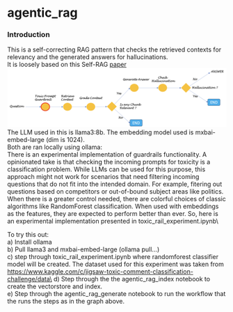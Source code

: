 # agentic_rag

### Introduction
This is a self-correcting RAG pattern that checks the retrieved contexts for relevancy and the generated answers for hallucinations.\
It is loosely based on this Self-RAG [paper](https://arxiv.org/abs/2310.11511)\
<img title="flow"  src="resource/flow.png">\
The LLM used in this is llama3:8b. The embedding model used is mxbai-embed-large (dim is 1024).\
Both are ran locally using ollama:\
There is an experimental implementation of guardrails functionality. A opinionated take is that checking the incoming prompts for toxicity is a classification problem. While LLMs can be used for this purpose, this approach might not work for scenarios that need filtering incoming questions that do not fit into the intended domain. For example, fitering out questions based on competitors or out-of-bound subject areas like politics. When there is a greater control needed, there are colorful choices of classic algorithms like RandomForest classification. When used with embeddings as the features, they are expected to perform better than ever. So, here is an experimental implementation presented in toxic_rail_experiment.ipynb\

To try this out:\
    a) Install ollama\
    b) Pull llama3 and mxbai-embed-large (ollama pull...)\
    c) step through toxic_rail_experiment.ipynb where randomforest classifier model will be created. The dataset used for this experiment was taken from https://www.kaggle.com/c/jigsaw-toxic-comment-classification-challenge/data\
    d) Step through the the agentic_rag_index notebook to create the vectorstore and index.\
    e) Step through the agentic_rag_generate notebook to run the workflow that the runs the steps as in the graph above.
